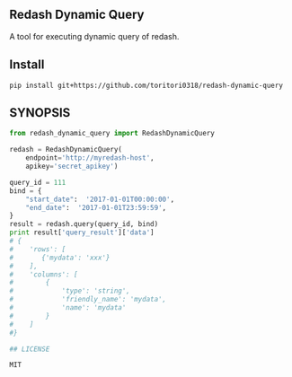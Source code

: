 ## Redash Dynamic Query

A tool for executing dynamic query of redash.

## Install

```
pip install git+https://github.com/toritori0318/redash-dynamic-query
```

## SYNOPSIS

```python
from redash_dynamic_query import RedashDynamicQuery

redash = RedashDynamicQuery(
    endpoint='http://myredash-host',
    apikey='secret_apikey')

query_id = 111
bind = {
    "start_date":  '2017-01-01T00:00:00',
    "end_date":  '2017-01-01T23:59:59',
}
result = redash.query(query_id, bind)
print result['query_result']['data']
# {
#    'rows': [
#       {'mydata': 'xxx'}
#    ], 
#    'columns': [
#        {
#            'type': 'string', 
#            'friendly_name': 'mydata',
#            'name': 'mydata'
#        }
#    ]
#}

## LICENSE

MIT

```
